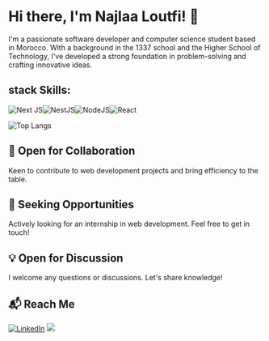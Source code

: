# Hi there, I'm Najlaa Loutfi! 👋

I'm a passionate software developer and computer science student based in Morocco. With a background in the 1337 school and the Higher School of Technology, I've developed a strong foundation in problem-solving and crafting innovative ideas.


## stack Skills:

![Next JS](https://img.shields.io/badge/Next-black?style=for-the-badge&logo=next.js&logoColor=white)![NestJS](https://img.shields.io/badge/nestjs-%23E0234E.svg?style=for-the-badge&logo=nestjs&logoColor=white)![NodeJS](https://img.shields.io/badge/node.js-6DA55F?style=for-the-badge&logo=node.js&logoColor=white)![React](https://img.shields.io/badge/react-%2320232a.svg?style=for-the-badge&logo=react&logoColor=%2361DAFB)

![Top Langs](https://github-readme-stats.vercel.app/api/top-langs/?username=sleepyNajlio&layout=compact&theme=dark&hide_border=true)

## 🤝 Open for Collaboration

Keen to contribute to web development projects and bring efficiency to the table.

## 🎯 Seeking Opportunities

Actively looking for an internship in web development. Feel free to get in touch!

## 💡 Open for Discussion

I welcome any questions or discussions. Let's share knowledge!

## 📬 Reach Me

<p>
  <a href="https://www.linkedin.com/in/sleepynajlio/"><img src="https://img.shields.io/badge/LinkedIn-0A66C2?style=for-the-badge&logo=linkedin&logoColor=black" alt="LinkedIn" /></a>
  <a href="mailto:contact@najlio.info"><img src="https://img.shields.io/badge/Gmail-D14836?style=for-the-badge&logo=gmail&logoColor=black" /> </a>
</p>

